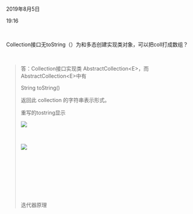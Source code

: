  

2019年8月5日

19:16

 

Collection接口无toString（）为和多态创建实现类对象，可以把coll打成数组？

 

> 答：Collection接口实现类 AbstractCollection\<E\>，而AbstractCollection\<E\>中有
>
> String toString()
>
> 返回此 collection 的字符串表示形式。
>
> 重写的tostring显示
>
> ![](042_Collection接口无toString（）为和多态创建实现类对象，可以把coll打成数组？_000.png)
>
>  
>
> ![](042_Collection接口无toString（）为和多态创建实现类对象，可以把coll打成数组？_001.png)
>
>  
>
>  
>
>  
>
>  
>
> 迭代器原理

